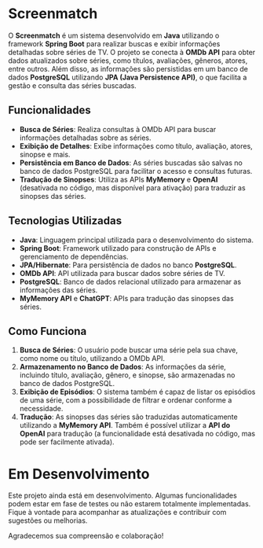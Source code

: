 # Screenmatch

O **Screenmatch** é um sistema desenvolvido em **Java** utilizando o framework **Spring Boot** para realizar buscas e exibir informações detalhadas sobre séries de TV. O projeto se conecta à **OMDb API** para obter dados atualizados sobre séries, como títulos, avaliações, gêneros, atores, entre outros. Além disso, as informações são persistidas em um banco de dados **PostgreSQL** utilizando **JPA (Java Persistence API)**, o que facilita a gestão e consulta das séries buscadas.

## Funcionalidades

- **Busca de Séries**: Realiza consultas à OMDb API para buscar informações detalhadas sobre as séries.
- **Exibição de Detalhes**: Exibe informações como título, avaliação, atores, sinopse e mais.
- **Persistência em Banco de Dados**: As séries buscadas são salvas no banco de dados PostgreSQL para facilitar o acesso e consultas futuras.
- **Tradução de Sinopses**: Utiliza as APIs **MyMemory** e **OpenAI** (desativada no código, mas disponível para ativação) para traduzir as sinopses das séries.

## Tecnologias Utilizadas

- **Java**: Linguagem principal utilizada para o desenvolvimento do sistema.
- **Spring Boot**: Framework utilizado para construção de APIs e gerenciamento de dependências.
- **JPA/Hibernate**: Para persistência de dados no banco **PostgreSQL**.
- **OMDb API**: API utilizada para buscar dados sobre séries de TV.
- **PostgreSQL**: Banco de dados relacional utilizado para armazenar as informações das séries.
- **MyMemory API** e **ChatGPT**: APIs para tradução das sinopses das séries.

## Como Funciona

1. **Busca de Séries**: O usuário pode buscar uma série pela sua chave, como nome ou título, utilizando a OMDb API.
2. **Armazenamento no Banco de Dados**: As informações da série, incluindo título, avaliação, gênero, e sinopse, são armazenadas no banco de dados PostgreSQL.
3. **Exibição de Episódios**: O sistema também é capaz de listar os episódios de uma série, com a possibilidade de filtrar e ordenar conforme a necessidade.
4. **Tradução**: As sinopses das séries são traduzidas automaticamente utilizando a **MyMemory API**. Também é possível utilizar a **API do OpenAI** para tradução (a funcionalidade está desativada no código, mas pode ser facilmente ativada).

# Em Desenvolvimento

Este projeto ainda está em desenvolvimento. Algumas funcionalidades podem estar em fase de testes ou não estarem totalmente implementadas. Fique à vontade para acompanhar as atualizações e contribuir com sugestões ou melhorias.

Agradecemos sua compreensão e colaboração!
